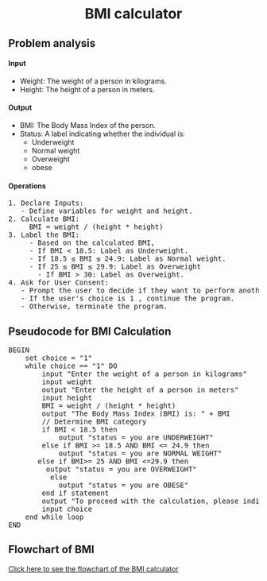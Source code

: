 <a name="readme-top"></a>

<div align="center">
  <h1><b> BMI calculator </b></h1>
  
<html>
<body>
<div align = "left">
<h2> Problem analysis </h2> 

<h4>Input</h4>

<ul>
    <li> Weight: The weight of a person in kilograms.</li>
    <li> Height: The height of a person in meters.</li>
</ul>

<h4>Output</h4>

<ul>
    <li> BMI: The Body Mass Index of the person.</li>
    <li> Status: A label indicating whether the individual is:
        <ul>
            <li> Underweight </li>
            <li> Normal weight </li>
            <li> Overweight </li>
            <li> obese </li>
        </ul>
</ul>

<h4> Operations </h4>
<pre>
1. Declare Inputs:
   - Define variables for weight and height.
2. Calculate BMI:
     BMI = weight / (height * height)
3. Label the BMI:
     - Based on the calculated BMI,
     - If BMI < 18.5: Label as Underweight.
     - If 18.5 ≤ BMI ≤ 24.9: Label as Normal weight.
     - If 25 ≤ BMI ≤ 29.9: Label as Overweight 
       - If BMI > 30: Label as Overweight.
4. Ask for User Consent:
   - Prompt the user to decide if they want to perform another calculation or terminate the program.
   - If the user's choice is 1 , continue the program.
   - Otherwise, terminate the program.
</pre>
</body>
</html>
       
<h2> Pseudocode for BMI Calculation </h2>
<pre>
BEGIN
    set choice = "1"
    while choice == "1" DO
        input "Enter the weight of a person in kilograms"
        input weight
        output "Enter the height of a person in meters"
        input height
        BMI = weight / (height * height)
        output "The Body Mass Index (BMI) is: " + BMI
        // Determine BMI category
        if BMI < 18.5 then
            output "status = you are UNDERWEIGHT"
        else if BMI >= 18.5 AND BMI <= 24.9 then
            output "status = you are NORMAL WEIGHT"
       else if BMI>= 25 AND BMI <=29.9 then 
         output "status = you are OVERWEIGHT"
          else
            output "status = you are OBESE"
        end if statement
        output "To proceed with the calculation, please indicate your consent by writing 1 or pressing any key to terminate the process."
        input choice
    end while loop
END
</pre>

<html>
  <h2> Flowchart of BMI </h2>
  <div align = "left">
  <a href="https://1drv.ms/i/c/105b6da710b596d0/EfKzaxs6P0lKr-4xCQHRXL8BtpE88QOFnza8VJxxkVy8TQ?e=bvwpcf" target="_blank">Click here to see the flowchart of the BMI calculator </a>
    
</html>
